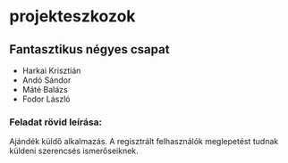 # projekteszkozok

## Fantasztikus négyes csapat </br>
- Harkai Krisztián</br>
- Andó Sándor</br>
- Máté Balázs</br>
- Fodor László</br>

### Feladat rövid leírása:</br>
Ajándék küldő alkalmazás. A regisztrált felhasználók meglepetést tudnak küldeni szerencsés ismerőseiknek.
